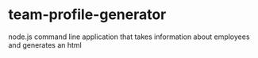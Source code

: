 # team-profile-generator
node.js command line application that takes information about employees and generates an html
